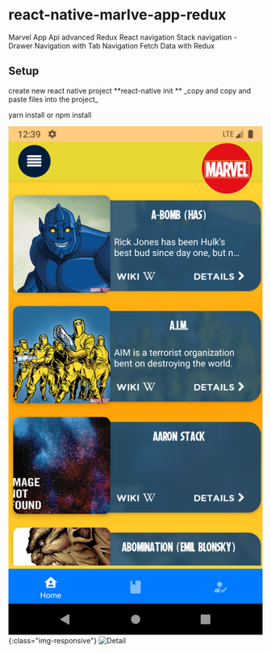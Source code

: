 # react-native-marlve-app-redux
Marvel App  Api advanced Redux
React navigation Stack navigation - Drawer Navigation with Tab Navigation
Fetch Data with Redux
<h2>Setup</h2>
create new react native project
**react-native init <project-name>**
  _copy and copy and paste files into the project_
  
yarn install or npm install



![Home](https://github.com/Erenner/react-native-marlve-app-redux/blob/master/desc/home.png){:class="img-responsive"}
![Detail](https://raw.githubusercontent.com/Erenner/react-native-marlve-app-redux/master/desc/detail.png0)

